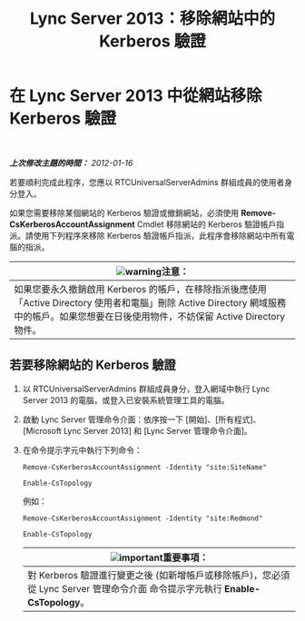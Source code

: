﻿---
title: Lync Server 2013：移除網站中的 Kerberos 驗證
TOCTitle: 移除網站中的 Kerberos 驗證
ms:assetid: 93171b02-bb36-42dc-943d-86d9dde45b59
ms:mtpsurl: https://technet.microsoft.com/zh-tw/library/Gg398749(v=OCS.15)
ms:contentKeyID: 49291683
ms.date: 08/10/2015
mtps_version: v=OCS.15
ms.translationtype: HT
---

# 在 Lync Server 2013 中從網站移除 Kerberos 驗證

 

_**上次修改主題的時間：** 2012-01-16_

若要順利完成此程序，您應以 RTCUniversalServerAdmins 群組成員的使用者身分登入。

如果您需要移除某個網站的 Kerberos 驗證或撤銷網站，必須使用 **Remove-CsKerberosAccountAssignment** Cmdlet 移除網站的 Kerberos 驗證帳戶指派。請使用下列程序來移除 Kerberos 驗證帳戶指派，此程序會移除網站中所有電腦的指派。

<table>
<thead>
<tr class="header">
<th><img src="images/Hh202161.warning(OCS.15).gif" title="warning" alt="warning" />注意：</th>
</tr>
</thead>
<tbody>
<tr class="odd">
<td>如果您要永久撤銷啟用 Kerberos 的帳戶，在移除指派後應使用「Active Directory 使用者和電腦」刪除 Active Directory 網域服務 中的帳戶。如果您想要在日後使用物件，不妨保留 Active Directory 物件。</td>
</tr>
</tbody>
</table>


## 若要移除網站的 Kerberos 驗證

1.  以 RTCUniversalServerAdmins 群組成員身分，登入網域中執行 Lync Server 2013 的電腦，或登入已安裝系統管理工具的電腦。

2.  啟動 Lync Server 管理命令介面：依序按一下 \[開始\]、\[所有程式\]、\[Microsoft Lync Server 2013\] 和 \[Lync Server 管理命令介面\]。

3.  在命令提示字元中執行下列命令：
    
    ```
    Remove-CsKerberosAccountAssignment -Identity "site:SiteName"
    ```
    ```
    Enable-CsTopology
    ```

    例如：
    
    ```
    Remove-CsKerberosAccountAssignment -Identity "site:Redmond"
    ```
    ```
    Enable-CsTopology
    ```
    
    <table>
    <thead>
    <tr class="header">
    <th><img src="images/Gg412908.important(OCS.15).gif" title="important" alt="important" />重要事項：</th>
    </tr>
    </thead>
    <tbody>
    <tr class="odd">
    <td>對 Kerberos 驗證進行變更之後 (如新增帳戶或移除帳戶)，您必須從 Lync Server 管理命令介面 命令提示字元執行 <strong>Enable-CsTopology</strong>。</td>
    </tr>
    </tbody>
    </table>

